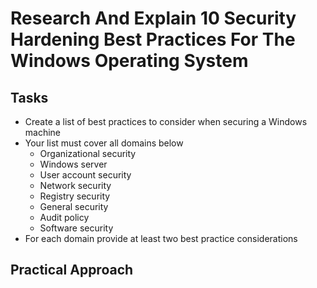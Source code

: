 # Research And Explain 10 Security Hardening Best Practices For The Windows Operating System

## Tasks
- Create a list of best practices to consider when securing a Windows machine
- Your list must cover all domains below
  - Organizational security
  - Windows server
  - User account security
  - Network security
  - Registry security
  - General security
  - Audit policy
  - Software security
- For each domain provide at least two best practice considerations


## Practical Approach
